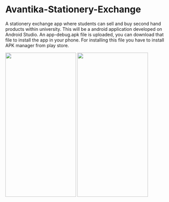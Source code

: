 # Avantika-Stationery-Exchange
A stationery exchange app where students can sell and buy second hand products within university. This will be a android application developed on Android Studio.
An app-debug.apk file is uploaded, you can download that file to install the app in your phone. For installing this file you have to install APK manager from play store.


<img src="https://user-images.githubusercontent.com/70309589/118934413-f6e67300-b967-11eb-86f0-233de81dcd1b.png" width="220" height = "450">  

<img src="https://user-images.githubusercontent.com/70309589/118939694-96f2cb00-b96d-11eb-9337-86682efc4f9e.JPG" width="220" height = "450">

